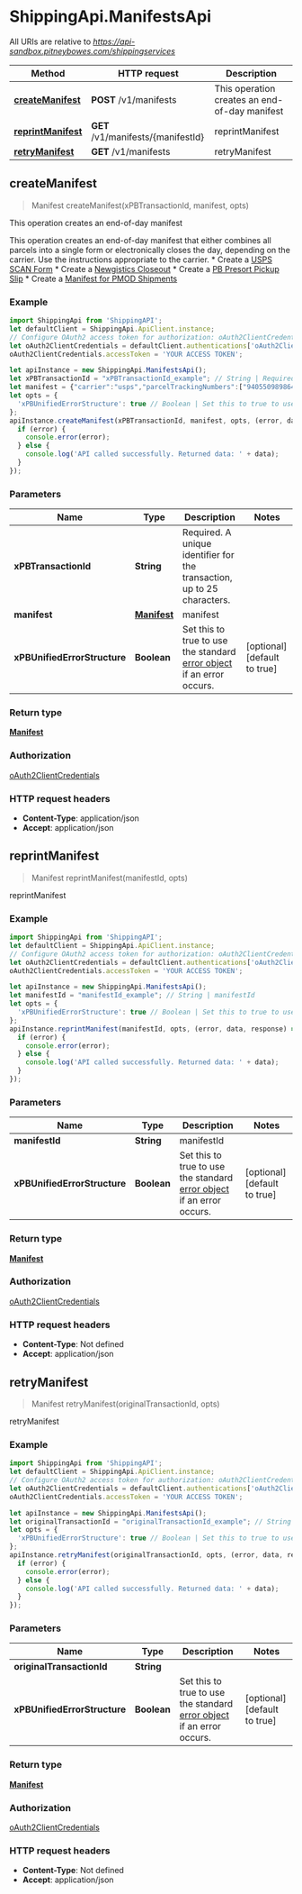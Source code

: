 # ShippingApi.ManifestsApi

All URIs are relative to *https://api-sandbox.pitneybowes.com/shippingservices*

Method | HTTP request | Description
------------- | ------------- | -------------
[**createManifest**](ManifestsApi.md#createManifest) | **POST** /v1/manifests | This operation creates an end-of-day manifest
[**reprintManifest**](ManifestsApi.md#reprintManifest) | **GET** /v1/manifests/{manifestId} | reprintManifest
[**retryManifest**](ManifestsApi.md#retryManifest) | **GET** /v1/manifests | retryManifest



## createManifest

> Manifest createManifest(xPBTransactionId, manifest, opts)

This operation creates an end-of-day manifest

This operation creates an end-of-day manifest that either combines all parcels into a single form or electronically closes the day, depending on the carrier. Use the instructions appropriate to the carrier. * Create a [USPS SCAN Form](https://shipping.pitneybowes.com/api/post-manifests-scan.html)  * Create a [Newgistics Closeout](https://shipping.pitneybowes.com/api/post-manifests-newgistics.html) * Create a [PB Presort Pickup Slip](https://shipping.pitneybowes.com/api/post-manifests-presort.html) * Create a [Manifest for PMOD Shipments](https://shipping.pitneybowes.com/api/post-manifests-pmod.html)

### Example

```javascript
import ShippingApi from 'ShippingAPI';
let defaultClient = ShippingApi.ApiClient.instance;
// Configure OAuth2 access token for authorization: oAuth2ClientCredentials
let oAuth2ClientCredentials = defaultClient.authentications['oAuth2ClientCredentials'];
oAuth2ClientCredentials.accessToken = 'YOUR ACCESS TOKEN';

let apiInstance = new ShippingApi.ManifestsApi();
let xPBTransactionId = "xPBTransactionId_example"; // String | Required. A unique identifier for the transaction, up to 25 characters.
let manifest = {"carrier":"usps","parcelTrackingNumbers":["9405509898644518132830"],"submissionDate":"2020-07-08","fromAddress":{"company":"Pitney Bowes Inc.","name":"sender_fname","phone":"2032032033","email":"sender@email.com","residential":true,"addressLines":["27 Waterview Drive"],"cityTown":"Shelton","stateProvince":"CT","postalCode":"06484","countryCode":"US"}}; // Manifest | manifest
let opts = {
  'xPBUnifiedErrorStructure': true // Boolean | Set this to true to use the standard [error object](https://shipping.pitneybowes.com/reference/error-object.html#standard-error-object) if an error occurs.
};
apiInstance.createManifest(xPBTransactionId, manifest, opts, (error, data, response) => {
  if (error) {
    console.error(error);
  } else {
    console.log('API called successfully. Returned data: ' + data);
  }
});
```

### Parameters


Name | Type | Description  | Notes
------------- | ------------- | ------------- | -------------
 **xPBTransactionId** | **String**| Required. A unique identifier for the transaction, up to 25 characters. | 
 **manifest** | [**Manifest**](Manifest.md)| manifest | 
 **xPBUnifiedErrorStructure** | **Boolean**| Set this to true to use the standard [error object](https://shipping.pitneybowes.com/reference/error-object.html#standard-error-object) if an error occurs. | [optional] [default to true]

### Return type

[**Manifest**](Manifest.md)

### Authorization

[oAuth2ClientCredentials](../README.md#oAuth2ClientCredentials)

### HTTP request headers

- **Content-Type**: application/json
- **Accept**: application/json


## reprintManifest

> Manifest reprintManifest(manifestId, opts)

reprintManifest

### Example

```javascript
import ShippingApi from 'ShippingAPI';
let defaultClient = ShippingApi.ApiClient.instance;
// Configure OAuth2 access token for authorization: oAuth2ClientCredentials
let oAuth2ClientCredentials = defaultClient.authentications['oAuth2ClientCredentials'];
oAuth2ClientCredentials.accessToken = 'YOUR ACCESS TOKEN';

let apiInstance = new ShippingApi.ManifestsApi();
let manifestId = "manifestId_example"; // String | manifestId
let opts = {
  'xPBUnifiedErrorStructure': true // Boolean | Set this to true to use the standard [error object](https://shipping.pitneybowes.com/reference/error-object.html#standard-error-object) if an error occurs.
};
apiInstance.reprintManifest(manifestId, opts, (error, data, response) => {
  if (error) {
    console.error(error);
  } else {
    console.log('API called successfully. Returned data: ' + data);
  }
});
```

### Parameters


Name | Type | Description  | Notes
------------- | ------------- | ------------- | -------------
 **manifestId** | **String**| manifestId | 
 **xPBUnifiedErrorStructure** | **Boolean**| Set this to true to use the standard [error object](https://shipping.pitneybowes.com/reference/error-object.html#standard-error-object) if an error occurs. | [optional] [default to true]

### Return type

[**Manifest**](Manifest.md)

### Authorization

[oAuth2ClientCredentials](../README.md#oAuth2ClientCredentials)

### HTTP request headers

- **Content-Type**: Not defined
- **Accept**: application/json


## retryManifest

> Manifest retryManifest(originalTransactionId, opts)

retryManifest

### Example

```javascript
import ShippingApi from 'ShippingAPI';
let defaultClient = ShippingApi.ApiClient.instance;
// Configure OAuth2 access token for authorization: oAuth2ClientCredentials
let oAuth2ClientCredentials = defaultClient.authentications['oAuth2ClientCredentials'];
oAuth2ClientCredentials.accessToken = 'YOUR ACCESS TOKEN';

let apiInstance = new ShippingApi.ManifestsApi();
let originalTransactionId = "originalTransactionId_example"; // String | 
let opts = {
  'xPBUnifiedErrorStructure': true // Boolean | Set this to true to use the standard [error object](https://shipping.pitneybowes.com/reference/error-object.html#standard-error-object) if an error occurs.
};
apiInstance.retryManifest(originalTransactionId, opts, (error, data, response) => {
  if (error) {
    console.error(error);
  } else {
    console.log('API called successfully. Returned data: ' + data);
  }
});
```

### Parameters


Name | Type | Description  | Notes
------------- | ------------- | ------------- | -------------
 **originalTransactionId** | **String**|  | 
 **xPBUnifiedErrorStructure** | **Boolean**| Set this to true to use the standard [error object](https://shipping.pitneybowes.com/reference/error-object.html#standard-error-object) if an error occurs. | [optional] [default to true]

### Return type

[**Manifest**](Manifest.md)

### Authorization

[oAuth2ClientCredentials](../README.md#oAuth2ClientCredentials)

### HTTP request headers

- **Content-Type**: Not defined
- **Accept**: application/json

